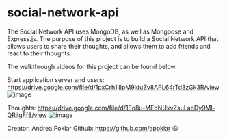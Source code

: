 # social-network-api

The Social Network API uses MongoDB, as well as Mongoose and Express.js. The purpose of this project is to build a Social Network API that allows users to share their thoughts, and allows them to add friends and react to their thoughts. 

The walkthrough videos for this project can be found below.


Start application server and users:
https://drive.google.com/file/d/1pxCrh1llIpM9iduZv8APL64rTd3zGk3R/view
![image](https://user-images.githubusercontent.com/77218022/123886403-fb159100-d914-11eb-8d4a-381e42947f09.png)


Thoughts:
https://drive.google.com/file/d/1Eo8u-MEbNUxvZsuLaoDy9Ml-QRiIgFf8/view
![image](https://user-images.githubusercontent.com/77218022/123886082-48ddc980-d914-11eb-9e36-91f7d32269a7.png)


Creator: Andrea Poklar
Github: https://github.com/apoklar :smiley:
